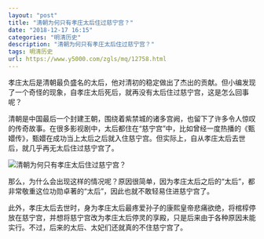 ```yaml
---
layout: "post"
title: "清朝为何只有孝庄太后住过慈宁宫？"
date: "2018-12-17 16:15"
categories: "明清历史"
description: "清朝为何只有孝庄太后住过慈宁宫？"
tags: 明清历史
url: https://www.y5000.com/zgls/mq/12758.html
---
```






孝庄太后是清朝最负盛名的太后，他对清初的稳定做出了杰出的贡献。但小编发现了一个奇怪的现象，自孝庄太后死后，就再没有太后住过慈宁宫，这是怎么回事呢？

清朝是中国最后一个封建王朝，围绕着紫禁城的诸多宫阙，也留下了许多令人惊叹的传奇故事。在很多影视剧中，太后都住在“慈宁宫”中，比如曾经一度热播的《甄嬛传》，甄嬛在成功当上太后之后就入住慈宁宫。但实际上，自从孝庄太后去世后，就几乎再无太后住过慈宁宫了。

![清朝为何只有孝庄太后住过慈宁宫？](/uploads/allimg/170208/6-1F20Q6131DB.JPG)

那么，为什么会出现这样的情况呢？原因很简单，因为孝庄太后之后的“太后”，都非常敬重这位功勋卓著的“太后”，因此也就不敢轻易住进慈宁宫了。

此外，孝庄太后去世时，身为孝庄太后最疼爱孙子的康熙皇帝悲痛欲绝，将棺椁停放在慈宁宫，并想将慈宁宫改为孝庄太后停灵的享殿，只是后来由于各种原因未能实行。不过，后来的太后、太妃们还就真的不住慈宁宫了。
